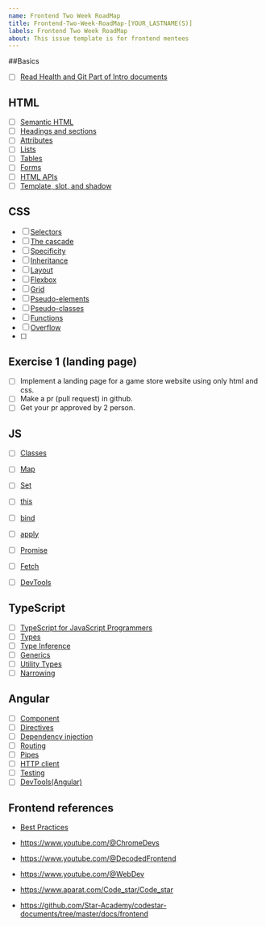 ```yaml
---
name: Frontend Two Week RoadMap
title: Frontend-Two-Week-RoadMap-[YOUR_LASTNAME(S)]
labels: Frontend Two Week RoadMap
about: This issue template is for frontend mentees
---
```


##Basics
- [ ] [Read Health and Git Part of Intro documents](https://star-academy.github.io/codestar-documents/docs/intro)

## HTML
- [ ] [Semantic HTML](https://web.dev/learn/html/semantic-html)
- [ ] [Headings and sections](https://web.dev/learn/html/headings-and-sections)
- [ ] [Attributes](https://web.dev/learn/html/attributes)
- [ ] [Lists](https://web.dev/learn/html/lists)
- [ ] [Tables](https://web.dev/learn/html/tables)
- [ ] [Forms](https://web.dev/learn/html/forms)
- [ ] [HTML APIs](https://web.dev/learn/html/apis)
- [ ] [Template, slot, and shadow](https://web.dev/learn/html/template)

## CSS
- [ ] [Selectors](https://web.dev/learn/css/selectors)
- [ ] [The cascade](https://web.dev/learn/css/the-cascade)
- [ ] [Specificity](https://web.dev/learn/css/specificity)
- [ ] [Inheritance](https://web.dev/learn/css/inheritance)
- [ ] [Layout](https://web.dev/learn/css/layout)
- [ ] [Flexbox](https://web.dev/learn/css/flexbox)
- [ ] [Grid](https://web.dev/learn/css/grid)
- [ ] [Pseudo-elements](https://web.dev/learn/css/pseudo-elements)
- [ ] [Pseudo-classes](https://web.dev/learn/css/pseudo-classes)
- [ ] [Functions](https://web.dev/learn/css/functions)
- [ ] [Overflow](https://web.dev/learn/css/overflow)
- [ ] 
## Exercise 1 (landing page)
- [ ] Implement a landing page for a game store website using only html and css.
- [ ] Make a pr (pull request) in github.
- [ ] Get your pr approved by 2 person.
## JS
- [ ] [Classes](https://developer.mozilla.org/en-US/docs/Web/JavaScript/Reference/Classes)
- [ ] [Map](https://developer.mozilla.org/en-US/docs/Web/JavaScript/Reference/Global_Objects/Map)
- [ ] [Set](https://developer.mozilla.org/en-US/docs/Web/JavaScript/Reference/Global_Objects/Set)
- [ ] [this](https://developer.mozilla.org/en-US/docs/Web/JavaScript/Reference/Operators/this)
- [ ] [bind](https://developer.mozilla.org/en-US/docs/Web/JavaScript/Reference/Global_Objects/Function/bind)
- [ ] [apply](https://developer.mozilla.org/en-US/docs/Web/JavaScript/Reference/Global_Objects/Function/apply)
- [ ] [Promise](https://developer.mozilla.org/en-US/docs/Web/JavaScript/Reference/Global_Objects/Promise)
- [ ] [Fetch](https://developer.mozilla.org/en-US/docs/Web/API/Fetch_API)
- [ ] [DevTools](https://developer.chrome.com/docs/devtools/overview/)


## TypeScript
- [ ] [TypeScript for JavaScript Programmers](https://www.typescriptlang.org/docs/handbook/typescript-in-5-minutes.html)
- [ ] [Types](https://www.typescriptlang.org/docs/handbook/2/everyday-types.html)
- [ ] [Type Inference](https://www.typescriptlang.org/docs/handbook/type-inference.html#handbook-content)
- [ ] [Generics](https://www.typescriptlang.org/docs/handbook/2/generics.html#hello-world-of-generics)
- [ ] [Utility Types](https://www.typescriptlang.org/docs/handbook/utility-types.html)
- [ ] [Narrowing](https://www.typescriptlang.org/docs/handbook/2/narrowing.html)

## Angular
- [ ] [Component](https://angular.dev/guide/components)
- [ ] [Directives](https://angular.dev/guide/directives)
- [ ] [Dependency injection](https://angular.dev/guide/di)
- [ ] [Routing](https://angular.dev/guide/routing)
- [ ] [Pipes](https://angular.dev/guide/pipes)
- [ ] [HTTP client](https://angular.dev/guide/http)
- [ ] [Testing](https://angular.dev/guide/testing)
- [ ] [DevTools(Angular)](https://angular.dev/tools/devtools)

## Frontend references 
- [Best Practices](https://roadmap.sh/best-practices/frontend-performance)

 - https://www.youtube.com/@ChromeDevs
 - https://www.youtube.com/@DecodedFrontend
 - https://www.youtube.com/@WebDev
- https://www.aparat.com/Code_star/Code_star
- https://github.com/Star-Academy/codestar-documents/tree/master/docs/frontend


